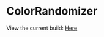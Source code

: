 # ColorRandomizer

View the current build: <a href="https://andytt.github.io/ColorRandomizer/src/index.html">Here</a>
